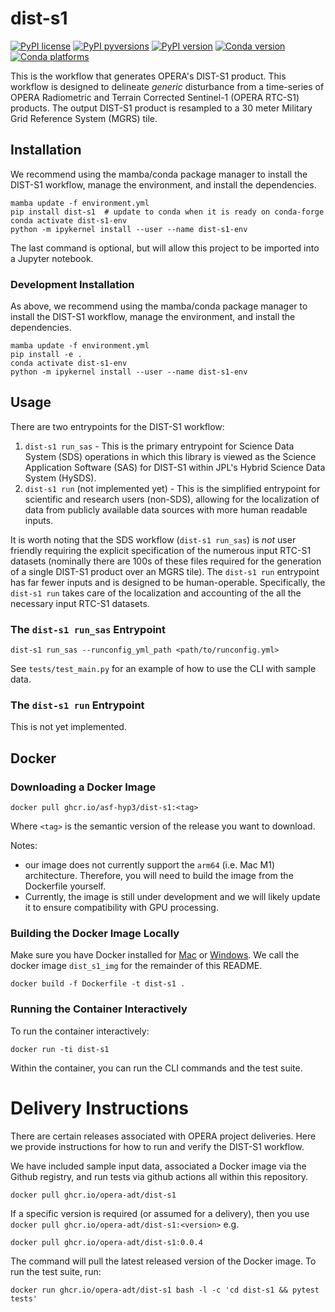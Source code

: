 # dist-s1

[![PyPI license](https://img.shields.io/pypi/l/dist-s1.svg)](https://pypi.python.org/pypi/dist-s1/)
[![PyPI pyversions](https://img.shields.io/pypi/pyversions/dist-s1.svg)](https://pypi.python.org/pypi/dist-s1/)
[![PyPI version](https://img.shields.io/pypi/v/dist-s1.svg)](https://pypi.python.org/pypi/dist-s1/)
[![Conda version](https://img.shields.io/conda/vn/conda-forge/dist_s1)](https://anaconda.org/conda-forge/dist_s1)
[![Conda platforms](https://img.shields.io/conda/pn/conda-forge/dist_s1)](https://anaconda.org/conda-forge/dist_s1)

This is the workflow that generates OPERA's DIST-S1 product. This workflow is designed to delineate *generic* disturbance from a time-series of OPERA Radiometric and Terrain Corrected Sentinel-1 (OPERA RTC-S1) products. The output DIST-S1 product is resampled to a 30 meter Military Grid Reference System (MGRS) tile.

## Installation

We recommend using the mamba/conda package manager to install the DIST-S1 workflow, manage the environment, and install the dependencies.

```
mamba update -f environment.yml
pip install dist-s1  # update to conda when it is ready on conda-forge
conda activate dist-s1-env
python -m ipykernel install --user --name dist-s1-env
```

The last command is optional, but will allow this project to be imported into a Jupyter notebook.


### Development Installation

As above, we recommend using the mamba/conda package manager to install the DIST-S1 workflow, manage the environment, and install the dependencies.

```
mamba update -f environment.yml
pip install -e .
conda activate dist-s1-env
python -m ipykernel install --user --name dist-s1-env
```

## Usage

There are two entrypoints for the DIST-S1 workflow:

1. `dist-s1 run_sas` - This is the primary entrypoint for Science Data System (SDS) operations in which this library is viewed as the Science Application Software (SAS) for DIST-S1 within JPL's Hybrid Science Data System (HySDS).
2. `dist-s1 run` (not implemented yet) - This is the simplified entrypoint for scientific and research users (non-SDS), allowing for the localization of data from publicly available data sources with more human readable inputs.

It is worth noting that the SDS workflow (`dist-s1 run_sas`) is *not* user friendly requiring the explicit specification of the numerous input RTC-S1 datasets (nominally there are 100s of these files required for the generation of a single DIST-S1 product over an MGRS tile). The `dist-s1 run` entrypoint has far fewer inputs and is designed to be human-operable. Specifically, the `dist-s1 run` takes care of the localization and accounting of the all the necessary input RTC-S1 datasets.

### The `dist-s1 run_sas` Entrypoint

```
dist-s1 run_sas --runconfig_yml_path <path/to/runconfig.yml>
```

See `tests/test_main.py` for an example of how to use the CLI with sample data.

### The `dist-s1 run` Entrypoint

This is not yet implemented.

## Docker

### Downloading a Docker Image

```
docker pull ghcr.io/asf-hyp3/dist-s1:<tag>
```
Where `<tag>` is the semantic version of the release you want to download.

Notes: 
- our image does not currently support the `arm64` (i.e. Mac M1) architecture. Therefore, you will need to build the image from the Dockerfile yourself.
- Currently, the image is still under development and we will likely update it to ensure compatibility with GPU processing.

### Building the Docker Image Locally

Make sure you have Docker installed for [Mac](https://docs.docker.com/desktop/setup/install/mac-install/) or [Windows](https://docs.docker.com/desktop/setup/install/windows-install/). We call the docker image `dist_s1_img` for the remainder of this README.

```
docker build -f Dockerfile -t dist-s1 .
```

### Running the Container Interactively

To run the container interactively:
```
docker run -ti dist-s1
```
Within the container, you can run the CLI commands and the test suite.


# Delivery Instructions

There are certain releases associated with OPERA project deliveries. Here we provide instructions for how to run and verify the DIST-S1 workflow.

We have included sample input data, associated a Docker image via the Github registry, and run tests via github actions all within this repository.

```
docker pull ghcr.io/opera-adt/dist-s1
```
If a specific version is required (or assumed for a delivery), then you use `docker pull ghcr.io/opera-adt/dist-s1:<version>` e.g.
```
docker pull ghcr.io/opera-adt/dist-s1:0.0.4
```
The command will pull the latest released version of the Docker image. To run the test suite, run:
```
docker run ghcr.io/opera-adt/dist-s1 bash -l -c 'cd dist-s1 && pytest tests'
``` 


